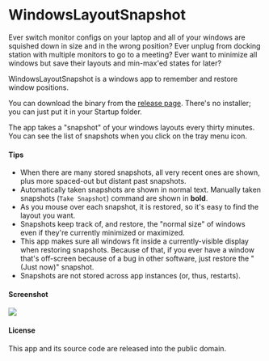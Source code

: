 WindowsLayoutSnapshot
=====================

Ever switch monitor configs on your laptop and all of your windows are squished down in size and in the wrong position?  Ever unplug from docking station with multiple monitors to go to a meeting? Ever want to minimize all windows but save their layouts and min-max'ed states for later? 

WindowsLayoutSnapshot is a windows app to remember and restore window positions.

You can download the binary from the <a href="https://github.com/lapo-luchini/WindowsLayoutSnapshot/releases/latest">release page</a>.
There's no installer; you can just put it in your Startup folder.

The app takes a "snapshot" of your windows layouts every thirty minutes.  You can see the list of snapshots when you click on the tray menu icon.


#### Tips
* When there are many stored snapshots, all very recent ones are shown, plus more spaced-out but distant past snapshots.
* Automatically taken snapshots are shown in normal text.  Manually taken snapshots (`Take Snapshot`) command are shown in **bold**.
* As you mouse over each snapshot, it is restored, so it's easy to find the layout you want.
* Snapshots keep track of, and restore, the "normal size" of windows even if they're currently minimized or maximized.
* This app makes sure all windows fit inside a currently-visible display when restoring snapshots.  Because of that, if you ever have a window that's off-screen because of a bug in other software, just restore the "(Just now)" snapshot.
* Snapshots are not stored across app instances (or, thus, restarts).


#### Screenshot
<img src="https://raw.github.com/adamsmith/WindowsLayoutSnapshot/master/screenshot.png" />


#### License
This app and its source code are released into the public domain.
